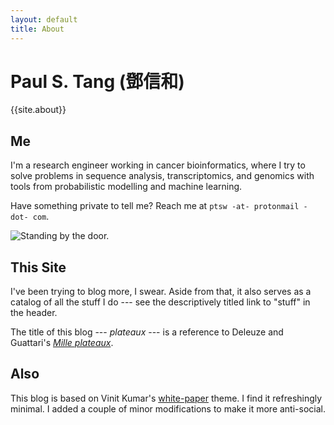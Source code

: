 ```yaml
---
layout: default
title: About
---
```


Paul S. Tang (鄧信和)
=====================

{{site.about}}

Me
--
I'm a research engineer working in cancer bioinformatics, where I try to solve problems in sequence analysis, transcriptomics, and genomics with tools from probabilistic modelling and machine learning.

Have something private to tell me? Reach me at `ptsw -at- protonmail -dot- com`.

![Standing by the door.](https://ptsw.ca/images/me.jpg "Me")

This Site
---------
I've been trying to blog more, I swear. Aside from that, it also serves as a catalog of all the stuff I do --- see the descriptively titled link to "stuff" in the header.

The title of this blog --- _plateaux_ --- is a reference to Deleuze and Guattari's [_Mille plateaux_](https://en.wikipedia.org/wiki/A_Thousand_Plateaus).

Also
----
This blog is based on Vinit Kumar's <a href="https://github.com/vinitkumar/white-paper">white-paper</a> theme. I find it refreshingly minimal. I added a couple of minor modifications to make it more anti-social.